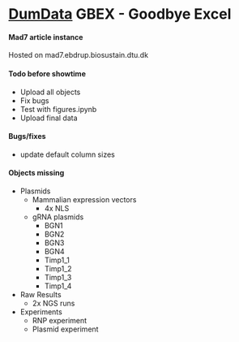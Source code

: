 # [DumData]((https://dumdata.com)) GBEX - Goodbye Excel
#### Mad7 article instance
Hosted on mad7.ebdrup.biosustain.dtu.dk
#### Todo before showtime
- Upload all objects
- Fix bugs
- Test with figures.ipynb
- Upload final data 
#### Bugs/fixes
- update default column sizes
#### Objects missing
- Plasmids
    - Mammalian expression vectors
        - 4x NLS
    - gRNA plasmids
        - BGN1
        - BGN2
        - BGN3
        - BGN4
        - Timp1_1
        - Timp1_2
        - Timp1_3
        - Timp1_4
- Raw Results
    - 2x NGS runs
- Experiments
    - RNP experiment
    - Plasmid experiment